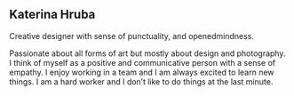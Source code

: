 ## Katerina Hruba

Creative designer with sense of punctuality, and openedmindness.

Passionate about all forms of art but mostly about design and photography. I think of myself as a positive and communicative person with a sense of empathy. I enjoy working in a team and I am always excited to learn new things. I am a hard worker and I don’t like to do things at the last minute.
